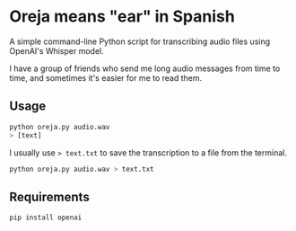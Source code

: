 # Oreja means "ear" in Spanish

A simple command-line Python script for transcribing audio files using OpenAI's Whisper model.

I have a group of friends who send me long audio messages from time to time, and sometimes it's easier for me to read them.

## Usage

```bash
python oreja.py audio.wav
> [text]
```

I usually use `> text.txt` to save the transcription to a file from the terminal.

```bash
python oreja.py audio.wav > text.txt
```

## Requirements

```bash
pip install openai
```

